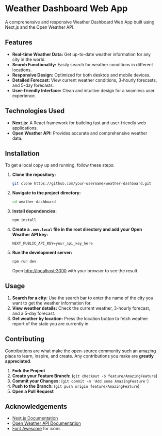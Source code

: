 # Weather Dashboard Web App

A comprehensive and responsive Weather Dashboard Web App built using Next.js and the Open Weather API.

## Features

- **Real-time Weather Data:** Get up-to-date weather information for any city in the world.
- **Search Functionality:** Easily search for weather conditions in different locations.
- **Responsive Design:** Optimized for both desktop and mobile devices.
- **Detailed Forecast:** View current weather conditions, 3-hourly forecasts, and 5-day forecasts.
- **User-friendly Interface:** Clean and intuitive design for a seamless user experience.

## Technologies Used

- **Next.js:** A React framework for building fast and user-friendly web applications.
- **Open Weather API:** Provides accurate and comprehensive weather data.

## Installation

To get a local copy up and running, follow these steps:

1. **Clone the repository:**

   ```sh
   git clone https://github.com/your-username/weather-dashboard.git
   ```

2. **Navigate to the project directory:**

   ```sh
   cd weather-dashboard
   ```

3. **Install dependencies:**

   ```sh
   npm install
   ```

4. **Create a `.env.local` file in the root directory and add your Open Weather API key:**

   ```
   NEXT_PUBLIC_API_KEY=your_api_key_here
   ```

5. **Run the development server:**

   ```sh
   npm run dev
   ```

   Open [http://localhost:3000](http://localhost:3000) with your browser to see the result.

## Usage

1. **Search for a city:** Use the search bar to enter the name of the city you want to get the weather information for.
2. **View weather details:** Check the current weather, 3-hourly forecast, and a 5-day forecast.
3. **Get weather by location:** Press the location button to fetch weather report of the state you are currently in.

## Contributing

Contributions are what make the open-source community such an amazing place to learn, inspire, and create. Any contributions you make are **greatly appreciated**.

1. **Fork the Project**
2. **Create your Feature Branch:** (`git checkout -b feature/AmazingFeature`)
3. **Commit your Changes:** (`git commit -m 'Add some AmazingFeature'`)
4. **Push to the Branch:** (`git push origin feature/AmazingFeature`)
5. **Open a Pull Request**

## Acknowledgements

- [Next.js Documentation](https://nextjs.org/docs)
- [Open Weather API Documentation](https://openweathermap.org/api)
- [Font Awesome](https://fontawesome.com) for icons
